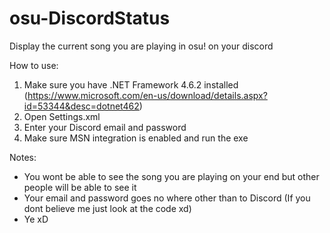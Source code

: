 # osu-DiscordStatus                                                                                                                 
Display the current song you are playing in osu! on your discord                                                                    
                                                                                                                                    
How to use:                                                                                                                         
1. Make sure you have .NET Framework 4.6.2 installed (https://www.microsoft.com/en-us/download/details.aspx?id=53344&desc=dotnet462)
2. Open Settings.xml                                                                                                                
3. Enter your Discord email and password                                                                                            
4. Make sure MSN integration is enabled and run the exe                                                                             
                                                                                                                                    
Notes:                                                                                                                              
- You wont be able to see the song you are playing on your end but other people will be able to see it                              
- Your email and password goes no where other than to Discord (If you dont believe me just look at the code xd)                     
- Ye xD                                                                                                                             